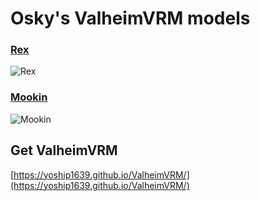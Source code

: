 # Osky's ValheimVRM models

### [Rex](https://github.com/Oskenso/valheim-vrm/releases/tag/rex)
![Rex](https://media.githubusercontent.com/media/Oskenso/valheim-vrm/main/img/rex.png)


### [Mookin](https://github.com/Oskenso/valheim-vrm/releases/tag/mookin)
![Mookin](https://media.githubusercontent.com/media/Oskenso/valheim-vrm/main/img/mookin.png)

## Get ValheimVRM
[https://yoship1639.github.io/ValheimVRM/](https://yoship1639.github.io/ValheimVRM/)
